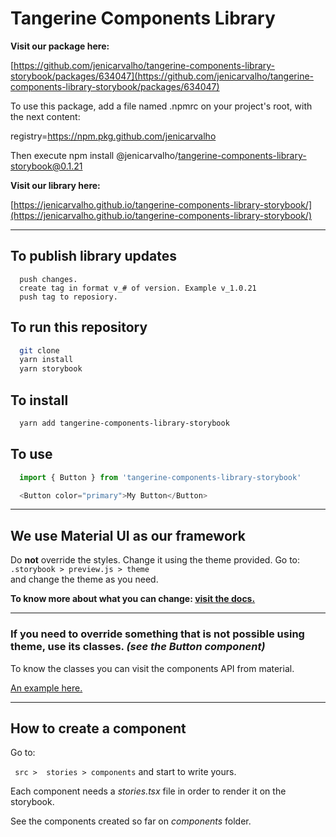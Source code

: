 # Tangerine Components Library

**Visit our package here:**

[https://github.com/jenicarvalho/tangerine-components-library-storybook/packages/634047](https://github.com/jenicarvalho/tangerine-components-library-storybook/packages/634047)

To use this package, add a file named .npmrc on your project's root, with the next content:

registry=https://npm.pkg.github.com/jenicarvalho

Then execute npm install @jenicarvalho/tangerine-components-library-storybook@0.1.21

**Visit our library here:**

[https://jenicarvalho.github.io/tangerine-components-library-storybook/](https://jenicarvalho.github.io/tangerine-components-library-storybook/)

---- 
## To publish library updates

```Update version in package.json
  push changes.
  create tag in format v_# of version. Example v_1.0.21
  push tag to reposiory.
```

## To run this repository
```bash
  git clone
  yarn install
  yarn storybook
```
## To install
```bash
  yarn add tangerine-components-library-storybook
```

## To use
```js
  import { Button } from 'tangerine-components-library-storybook'

  <Button color="primary">My Button</Button>
```
---- 

## We use Material UI as our framework
Do **not** override the styles. Change it using the theme provided. Go to:
``` .storybook > preview.js > theme ```  
and change the theme as you need.

**To know more about what you can change: [visit the docs.](https://material-ui.com/customization/theming/)**

----

### If you need to override something that is not possible using theme, use its classes. *(see the Button component)*
To know the classes you can visit the components API from material. 

[An example here.](https://material-ui.com/api/button/#css)

---- 
## How to create a component

Go to: 

``` src >  stories > components``` and start to write yours.

Each component needs a *stories.tsx* file in order to render it on the storybook.

See the components created so far on *components* folder.
